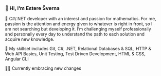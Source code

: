 <h3>👋 Hi, I’m Estere Šverna</h3>

🔭  C#/.NET developer with an interest and passion for mathematics. For me, passion is the attention and energy given to whatever is right in front, so I am not searching but developing it. I’m challenging myself professionally and personally every day to understand the path to each solution and acquire new knowledge.

🌱 My skillset includes Git, C#, .NET,
Relational Databases & SQL, HTTP & Web API Basics,
Unit Testing, Test Driven Development, HTML & CSS, Angular CLI

👨‍💻 Currently embracing new changes

<!---
EstereSverna/EstereSverna is a ✨ special ✨ repository because its `README.md` (this file) appears on your GitHub profile.
You can click the Preview link to take a look at your changes.
--->
